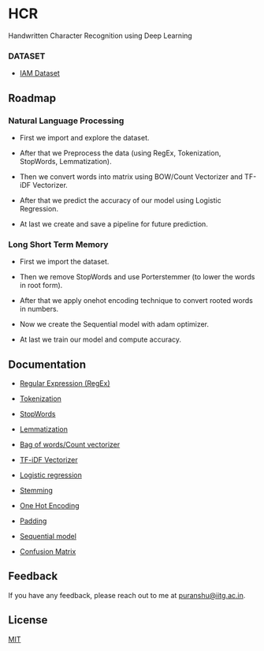 # HCR
Handwritten Character Recognition using Deep Learning
### DATASET
- [IAM Dataset](https://fki.tic.heia-fr.ch/databases/download-the-iam-handwriting-database)

## Roadmap
### Natural Language Processing

- First we import and explore the dataset.

- After that we Preprocess the data (using RegEx, Tokenization, StopWords, Lemmatization).

- Then we convert words into matrix using BOW/Count Vectorizer and TF-iDF Vectorizer.

- After that we predict the accuracy of our model using Logistic Regression.

- At last we create and save a pipeline for future prediction.

### Long Short Term Memory 

- First we import the dataset.

- Then we remove StopWords and use Porterstemmer (to lower the words in root form).

- After that we apply onehot encoding technique to convert rooted words in numbers.

- Now we create the Sequential model with adam optimizer.

- At last we train our model and compute accuracy. 

## Documentation

- [Regular Expression (RegEx)](https://docs.python.org/3/library/re.html)

- [Tokenization](https://nlp.stanford.edu/IR-book/html/htmledition/tokenization-1.html)

- [StopWords](https://www.geeksforgeeks.org/removing-stop-words-nltk-python/)

- [Lemmatization](https://pythonprogramming.net/lemmatizing-nltk-tutorial/)

- [Bag of words/Count vectorizer](https://www.mygreatlearning.com/blog/bag-of-words/)

- [TF-iDF Vectorizer](https://scikit-learn.org/stable/modules/generated/sklearn.feature_extraction.text.TfidfVectorizer.html)

- [Logistic regression](https://scikit-learn.org/stable/modules/generated/sklearn.linear_model.LogisticRegression.html)

- [Stemming](https://www.nltk.org/howto/stem.html)

- [One Hot Encoding](https://scikit-learn.org/stable/modules/generated/sklearn.preprocessing.OneHotEncoder.html)

- [Padding](https://www.tensorflow.org/api_docs/python/tf/keras/preprocessing/sequence/pad_sequences)

- [Sequential model](https://keras.io/guides/sequential_model/)

- [Confusion Matrix](https://scikit-learn.org/stable/modules/generated/sklearn.metrics.confusion_matrix.html)


## Feedback

If you have any feedback, please reach out to me at puranshu@iitg.ac.in.

## License

[MIT](https://choosealicense.com/licenses/mit/)

  
